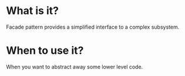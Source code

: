 # What is it?
Facade pattern provides a simplified interface to a complex subsystem.

# When to use it?
When you want to abstract away some lower level code.